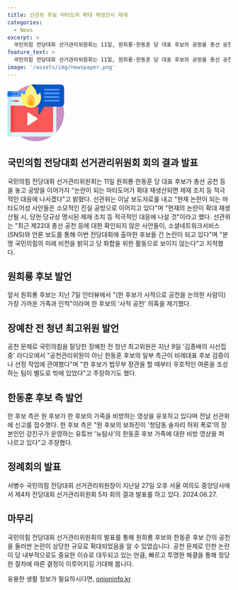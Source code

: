 ```yaml
---
title: 선관위 후보 마타도어 확대 재생산시 제재
categories:
  - News
excerpt: >
  국민의힘 전당대회 선거관리위원회는 11일, 원희룡·한동훈 당 대표 후보의 공방을 총선 공천 등을 놓고 이어가자며, 논란이 확대 시 제재 조치 등 적극적 대응을 밝혔다. 선관위는 현재 논란이 되는 사안에 대해 적극적인 대응을 하겠다고 하며, 이에 대해 국민의힘의 미래 비전을 밝히고 당 화합을 위한 활동으로 보이지 않는다고 지적했다. 또한, 원 후보는 한 후보의 가족을 비방하는 영상을 유포하고 있어 신고를 접수했다고 한다.
feature_text: >
  국민의힘 전당대회 선거관리위원회는 11일, 원희룡·한동훈 당 대표 후보의 공방을 총선 공천 등을 놓고 이어가자며, 논란이 확대 시 제재 조치 등 적극적 대응을 밝혔다. 선관위는 현재 논란이 되는 사안에 대해 적극적인 대응을 하겠다고 하며, 이에 대해 국민의힘의 미래 비전을 밝히고 당 화합을 위한 활동으로 보이지 않는다고 지적했다. 또한, 원 후보는 한 후보의 가족을 비방하는 영상을 유포하고 있어 신고를 접수했다고 한다.
image: '/assets/img/newspaper.png'
---
```


<p><img src="/assets/img/news.png" alt="rentncar 속보" /></p>

<h2 data-ke-size="size26">국민의힘 전당대회 선거관리위원회 회의 결과 발표</h2>

<p data-ke-size="size16">국민의힘 전당대회 선거관리위원회는 11일 원희룡·한동훈 당 대표 후보가 총선 공천 등을 놓고 공방을 이어가자 "논란이 되는 마타도어가 확대 재생산되면 제재 조치 등 적극적인 대응에 나서겠다"고 밝혔다. 선관위는 이날 보도자료를 내고 "현재 논란이 되는 마타도어성 사안들은 소모적인 진실 공방으로 이어지고 있다"며 "현재의 논란이 확대 재생산될 시, 당헌·당규상 명시된 제재 조치 등 적극적인 대응에 나설 것"이라고 했다. 선관위는 "최근 제22대 총선 공천 등에 대한 확인되지 않은 사안들이, 소셜네트워크서비스(SNS)와 언론 보도를 통해 이번 전당대회에 출마한 후보들 간 논란이 되고 있다"며 "분명 국민의힘의 미래 비전을 밝히고 당 화합을 위한 활동으로 보이지 않는다"고 지적했다.</p>

<h2 data-ke-size="size26">원희룡 후보 발언</h2>

<p data-ke-size="size16">앞서 원희룡 후보는 지난 7일  인터뷰에서 "(한 후보가 사적으로 공천을 논의한 사람이) 가장 가까운 가족과 인척"이라며 한 후보의 '사적 공천' 의혹을 제기했다.</p>

<h2 data-ke-size="size26">장예찬 전 청년 최고위원 발언</h2>

<p data-ke-size="size16">공천 문제로 국민의힘을 탈당한 장예찬 전 청년 최고위원은 지난 9일 '김종배의 시선집중' 라디오에서 "공천관리위원이 아닌 한동훈 후보의 일부 측근이 비례대표 후보 검증이나 선정 작업에 관여했다"며 "한 후보가 법무부 장관을 할 때부터 우호적인 여론을 조성하는 팀이 별도로 밖에 있었다"고 주장하기도 했다.</p>

<h2 data-ke-size="size26">한동훈 후보 측 발언</h2>

<p data-ke-size="size16">한 후보 측은 원 후보가 한 후보의 가족을 비방하는 영상을 유포하고 있다며 전날 선관위에 신고를 접수했다. 한 후보 측은 "원 후보의 보좌진이 '청담동 술자리 허위 폭로'의 장본인인 강진구가 운영하는 유튜브 '뉴탐사'의 한동훈 후보 가족에 대한 비방 영상을 퍼 나르고 있다"고 주장했다.</p>

<h2 data-ke-size="size26">정례회의 발표</h2>

<p data-ke-size="size16">서병수 국민의힘 전당대회 선거관리위원장이 지난달 27일 오후 서울 여의도 중앙당사에서 제4차 전당대회 선거관리위원회 5차 회의 결과 발표를 하고 있다. 2024.06.27.</p>

<h2 data-ke-size="size26">마무리</h2>

<p data-ke-size="size16">국민의힘 전당대회 선거관리위원회의 발표를 통해 원희룡 후보와 한동훈 후보 간의 공천을 둘러싼 논란이 상당한 규모로 확대되었음을 알 수 있었습니다. 공천 문제로 인한 논란이 당 내부적으로도 중요한 이슈로 대두되고 있는 만큼, 빠르고 투명한 해결을 통해 정당한 절차에 따른 결정이 이루어지길 기대해 봅니다.</p>
유용한 생활 정보가 필요하시다면, <a href="https://onioninfo.kr" rel="dofollow">onioninfo.kr</a>


